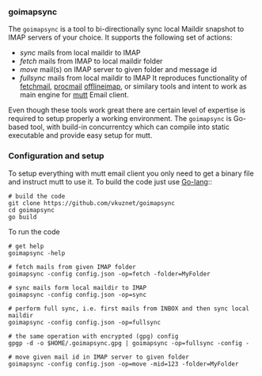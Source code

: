 ### goimapsync
The `goimapsync` is a tool to bi-directionally sync local Maildir snapshot to
IMAP servers of your choice. It supports the following set of actions:
- *sync* mails from local maildir to IMAP
- *fetch* mails from IMAP to local maildir folder
- *move* mail(s) on IMAP server to given folder and message id
- *fullsync* mails from local maildir to IMAP
It reproduces functionality of
[fetchmail](https://www.fetchmail.info/),
[procmail](https://userpages.umbc.edu/~ian/procmail.html)
[offlineimap](https://github.com/OfflineIMAP/offlineimap), or
similary tools and intent to work as main engine for
[mutt](http://www.mutt.org/) Email client.

Even though these tools work great there are certain level of
expertise is required to setup properly a working environment.
The `goimapsync` is Go-based tool, with build-in concurrentcy
which can compile into static executable and provide easy
setup for mutt.

### Configuration and setup
To setup everything with mutt email client you only need to get
a binary file and instruct mutt to use it. To build the code just
use [Go-lang](https://golang.org/)::
```
# build the code
git clone https://github.com/vkuznet/goimapsync
cd goimapsync
go build
```

To run the code
```
# get help
goimapsync -help

# fetch mails from given IMAP folder
goimapsync -config config.json -op=fetch -folder=MyFolder

# sync mails form local maildir to IMAP
goimapsync -config config.json -op=sync

# perform full sync, i.e. first mails from INBOX and then sync local maildir
goimapsync -config config.json -op=fullsync

# the same operation with encrypted (gpg) config
gpgp -d -o $HOME/.goimapsync.gpg | goimapsync -op=fullsync -config -

# move given mail id in IMAP server to given folder
goimapsync -config config.json -op=move -mid=123 -folder=MyFolder
```
